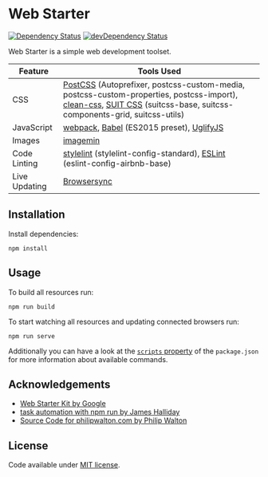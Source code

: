 # Web Starter

[![Dependency Status](https://david-dm.org/racse1/web-starter.svg)](https://david-dm.org/racse1/web-starter) [![devDependency Status](https://david-dm.org/racse1/web-starter/dev-status.svg)](https://david-dm.org/racse1/web-starter#info=devDependencies)

Web Starter is a simple web development toolset.

| Feature | Tools Used |
|---------|------------|
| CSS | [PostCSS](http://postcss.org/) (Autoprefixer, postcss-custom-media, postcss-custom-properties, postcss-import), [clean-css](https://github.com/jakubpawlowicz/clean-css), [SUIT CSS](https://suitcss.github.io/) (suitcss-base, suitcss-components-grid, suitcss-utils) |
| JavaScript | [webpack](https://webpack.github.io/), [Babel](https://babeljs.io/) (ES2015 preset), [UglifyJS](http://lisperator.net/uglifyjs/) |
| Images | [imagemin](https://github.com/imagemin/imagemin) |
| Code Linting | [stylelint](http://stylelint.io/) (stylelint-config-standard), [ESLint](http://eslint.org/) (eslint-config-airbnb-base) |
| Live Updating | [Browsersync](https://browsersync.io/) |

## Installation

Install dependencies:

```
npm install
```

## Usage

To build all resources run:

```
npm run build
```

To start watching all resources and updating connected browsers run:

```
npm run serve
```

Additionally you can have a look at the [`scripts` property](https://github.com/racse1/web-starter/blob/master/package.json#L2-L22) of the `package.json` for more information about available commands.

## Acknowledgements

* [Web Starter Kit by Google](https://developers.google.com/web/tools/starter-kit/)
* [task automation with npm run by James Halliday](http://substack.net/task_automation_with_npm_run)
* [Source Code for philipwalton.com by Philip Walton](https://github.com/philipwalton/blog)

## License

Code available under [MIT license](LICENSE).

